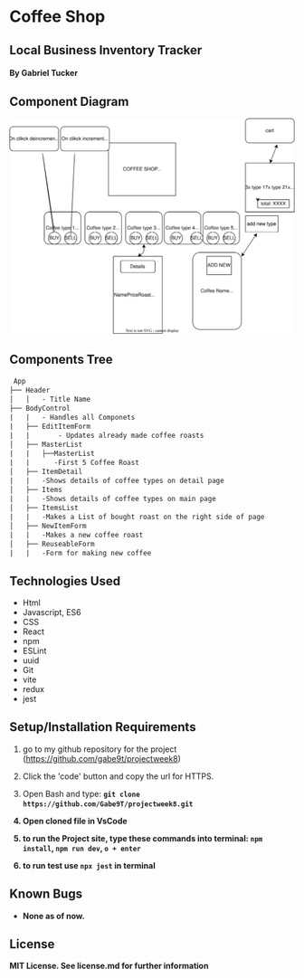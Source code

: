 # Coffee Shop
## Local Business Inventory Tracker

#### By Gabriel Tucker

## Component Diagram
 ![Diagram of components](src/test.drawio.svg)

## Components Tree
```
 App
├── Header
│   │   - Title Name
├── BodyControl
|   |   - Handles all Componets
|   ├── EditItemForm
|   |       - Updates already made coffee roasts
│   ├── MasterList
|   |   ├──MasterList
|   |      -First 5 Coffee Roast
│   ├── ItemDetail
|   |   -Shows details of coffee types on detail page
│   ├── Items
|   |   -Shows details of coffee types on main page
│   ├── ItemsList
|   |   -Makes a List of bought roast on the right side of page
│   ├── NewItemForm 
|   |   -Makes a new coffee roast 
│   ├── ReuseableForm
|   |   -Form for making new coffee
```

## Technologies Used

* Html
* Javascript, ES6
* CSS
* React
* npm 
* ESLint
* uuid
* Git
* vite
* redux
* jest

## Setup/Installation Requirements

1. go to my github repository for the project (https://github.com/gabe9t/projectweek8)

2. Click the 'code' button and copy the url for HTTPS.

3. Open Bash and type: <b>`git clone https://github.com/Gabe9T/projectweek8.git`<b>

4. Open cloned file in VsCode

5. to run the Project site, type these commands into terminal: `npm install`, `npm run dev`, `o + enter`

6. to run test use `npx jest` in terminal

## Known Bugs
* None as of now.


## License
MIT License. See license.md for further information
